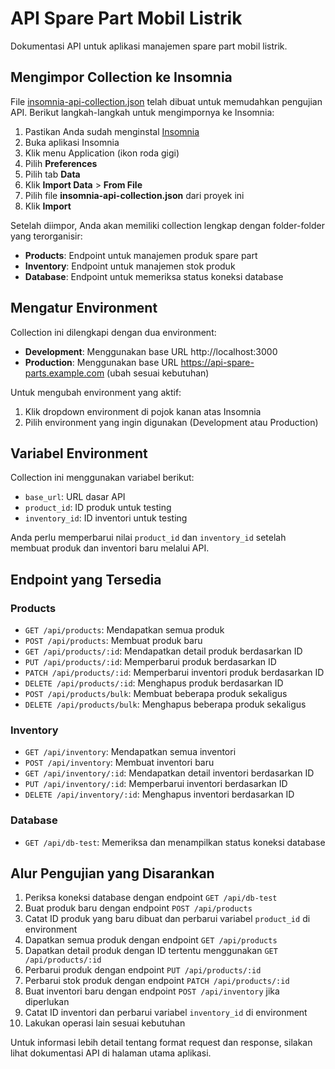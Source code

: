 # API Spare Part Mobil Listrik

Dokumentasi API untuk aplikasi manajemen spare part mobil listrik.

## Mengimpor Collection ke Insomnia

File [insomnia-api-collection.json](./insomnia-api-collection.json) telah dibuat untuk memudahkan pengujian API. Berikut langkah-langkah untuk mengimpornya ke Insomnia:

1. Pastikan Anda sudah menginstal [Insomnia](https://insomnia.rest/download)
2. Buka aplikasi Insomnia
3. Klik menu Application (ikon roda gigi)
4. Pilih **Preferences**
5. Pilih tab **Data**
6. Klik **Import Data** > **From File**
7. Pilih file **insomnia-api-collection.json** dari proyek ini
8. Klik **Import**

Setelah diimpor, Anda akan memiliki collection lengkap dengan folder-folder yang terorganisir:
- **Products**: Endpoint untuk manajemen produk spare part
- **Inventory**: Endpoint untuk manajemen stok produk
- **Database**: Endpoint untuk memeriksa status koneksi database

## Mengatur Environment

Collection ini dilengkapi dengan dua environment:
- **Development**: Menggunakan base URL http://localhost:3000
- **Production**: Menggunakan base URL https://api-spare-parts.example.com (ubah sesuai kebutuhan)

Untuk mengubah environment yang aktif:
1. Klik dropdown environment di pojok kanan atas Insomnia
2. Pilih environment yang ingin digunakan (Development atau Production)

## Variabel Environment

Collection ini menggunakan variabel berikut:
- `base_url`: URL dasar API
- `product_id`: ID produk untuk testing
- `inventory_id`: ID inventori untuk testing

Anda perlu memperbarui nilai `product_id` dan `inventory_id` setelah membuat produk dan inventori baru melalui API.

## Endpoint yang Tersedia

### Products
- `GET /api/products`: Mendapatkan semua produk
- `POST /api/products`: Membuat produk baru
- `GET /api/products/:id`: Mendapatkan detail produk berdasarkan ID
- `PUT /api/products/:id`: Memperbarui produk berdasarkan ID
- `PATCH /api/products/:id`: Memperbarui inventori produk berdasarkan ID
- `DELETE /api/products/:id`: Menghapus produk berdasarkan ID
- `POST /api/products/bulk`: Membuat beberapa produk sekaligus
- `DELETE /api/products/bulk`: Menghapus beberapa produk sekaligus

### Inventory
- `GET /api/inventory`: Mendapatkan semua inventori
- `POST /api/inventory`: Membuat inventori baru
- `GET /api/inventory/:id`: Mendapatkan detail inventori berdasarkan ID
- `PUT /api/inventory/:id`: Memperbarui inventori berdasarkan ID
- `DELETE /api/inventory/:id`: Menghapus inventori berdasarkan ID

### Database
- `GET /api/db-test`: Memeriksa dan menampilkan status koneksi database

## Alur Pengujian yang Disarankan

1. Periksa koneksi database dengan endpoint `GET /api/db-test`
2. Buat produk baru dengan endpoint `POST /api/products`
3. Catat ID produk yang baru dibuat dan perbarui variabel `product_id` di environment
4. Dapatkan semua produk dengan endpoint `GET /api/products`
5. Dapatkan detail produk dengan ID tertentu menggunakan `GET /api/products/:id`
6. Perbarui produk dengan endpoint `PUT /api/products/:id`
7. Perbarui stok produk dengan endpoint `PATCH /api/products/:id`
8. Buat inventori baru dengan endpoint `POST /api/inventory` jika diperlukan
9. Catat ID inventori dan perbarui variabel `inventory_id` di environment
10. Lakukan operasi lain sesuai kebutuhan

Untuk informasi lebih detail tentang format request dan response, silakan lihat dokumentasi API di halaman utama aplikasi.

